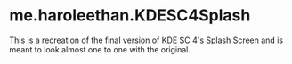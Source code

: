 # me.haroleethan.KDESC4Splash
This is a recreation of the final version of KDE SC 4's Splash Screen and is meant to look almost one to one with the original.
